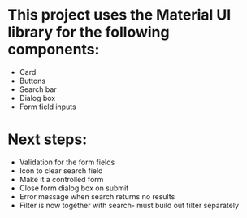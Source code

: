 # This project uses the Material UI library for the following components:

- Card
- Buttons
- Search bar
- Dialog box
- Form field inputs

# Next steps:

- Validation for the form fields
- Icon to clear search field
- Make it a controlled form
- Close form dialog box on submit
- Error message when search returns no results
- Filter is now together with search- must build out filter separately
